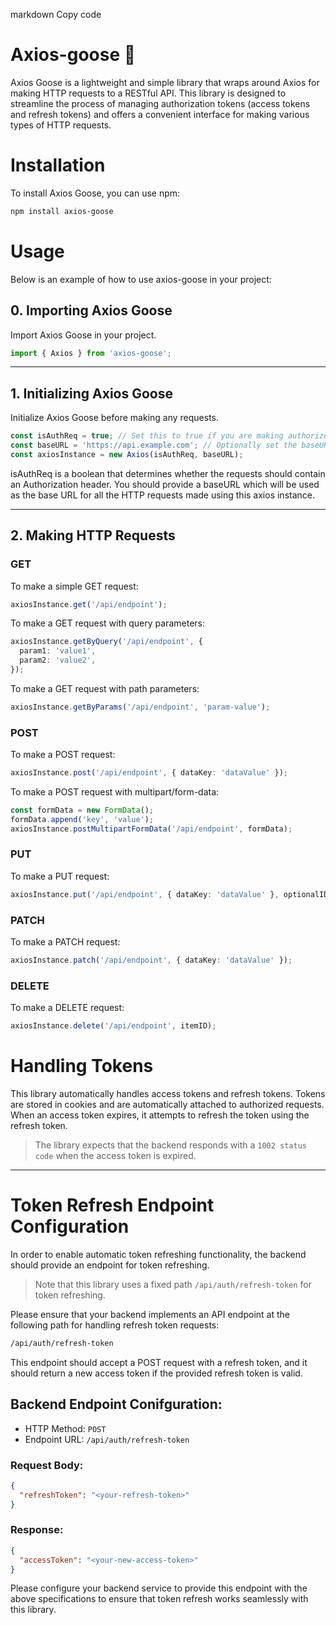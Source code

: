 markdown
Copy code

# Axios-goose 🦆

Axios Goose is a lightweight and simple library that wraps around Axios for making HTTP requests to a RESTful API. This library is designed to streamline the process of managing authorization tokens (access tokens and refresh tokens) and offers a convenient interface for making various types of HTTP requests.

# Installation

To install Axios Goose, you can use npm:

```sh
npm install axios-goose

```

# Usage

Below is an example of how to use axios-goose in your project:

## 0. Importing Axios Goose

Import Axios Goose in your project.

```javascript
import { Axios } from 'axios-goose';
```

---

## 1. Initializing Axios Goose

Initialize Axios Goose before making any requests.

```ts
const isAuthReq = true; // Set this to true if you are making authorized requests
const baseURL = 'https://api.example.com'; // Optionally set the baseURL
const axiosInstance = new Axios(isAuthReq, baseURL);
```

isAuthReq is a boolean that determines whether the requests should contain an Authorization header. You should provide a baseURL which will be used as the base URL for all the HTTP requests made using this axios instance.

---

## 2. Making HTTP Requests

### GET

To make a simple GET request:

```ts
axiosInstance.get('/api/endpoint');
```

To make a GET request with query parameters:

```ts
axiosInstance.getByQuery('/api/endpoint', {
  param1: 'value1',
  param2: 'value2',
});
```

To make a GET request with path parameters:

```ts
axiosInstance.getByParams('/api/endpoint', 'param-value');
```

### POST

To make a POST request:

```ts
axiosInstance.post('/api/endpoint', { dataKey: 'dataValue' });
```

To make a POST request with multipart/form-data:

```ts
const formData = new FormData();
formData.append('key', 'value');
axiosInstance.postMultipartFormData('/api/endpoint', formData);
```

### PUT

To make a PUT request:

```ts
axiosInstance.put('/api/endpoint', { dataKey: 'dataValue' }, optionalID);
```

### PATCH

To make a PATCH request:

```ts
axiosInstance.patch('/api/endpoint', { dataKey: 'dataValue' });
```

### DELETE

To make a DELETE request:

```ts
axiosInstance.delete('/api/endpoint', itemID);
```

# Handling Tokens

This library automatically handles access tokens and refresh tokens. Tokens are stored in cookies and are automatically attached to authorized requests. When an access token expires, it attempts to refresh the token using the refresh token.

> The library expects that the backend responds with a `1002 status code` when the access token is expired.

---

# Token Refresh Endpoint Configuration

In order to enable automatic token refreshing functionality, the backend should provide an endpoint for token refreshing.

> Note that this library uses a fixed path `/api/auth/refresh-token` for token refreshing.

Please ensure that your backend implements an API endpoint at the following path for handling refresh token requests:

```bash
/api/auth/refresh-token
```

This endpoint should accept a POST request with a refresh token, and it should return a new access token if the provided refresh token is valid.

## Backend Endpoint Conifguration:

- HTTP Method: `POST`
- Endpoint URL: `/api/auth/refresh-token`

### Request Body:

```json
{
  "refreshToken": "<your-refresh-token>"
}
```

### Response:

```json
{
  "accessToken": "<your-new-access-token>"
}
```

Please configure your backend service to provide this endpoint with the above specifications to ensure that token refresh works seamlessly with this library.
